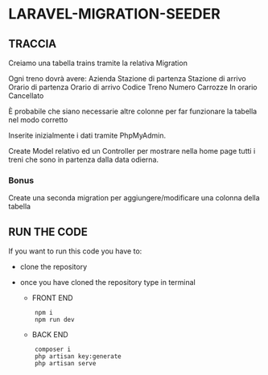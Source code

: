# LARAVEL-MIGRATION-SEEDER

## TRACCIA 

Creiamo una tabella trains tramite la relativa Migration

Ogni treno dovrà avere:
Azienda
Stazione di partenza
Stazione di arrivo
Orario di partenza
Orario di arrivo
Codice Treno
Numero Carrozze
In orario
Cancellato

È probabile che siano necessarie altre colonne per far funzionare la tabella nel modo corretto 

Inserite inizialmente i dati tramite PhpMyAdmin.

Create Model relativo ed un Controller per mostrare nella home page tutti i treni che sono in partenza dalla data odierna.

### Bonus
Create una seconda migration per aggiungere/modificare una colonna della tabella


## RUN THE CODE
If you want to run this code you have to:
- clone the repository
- once you have cloned the repository type in terminal
    - FRONT END

    ```
        npm i
        npm run dev
    ```
    - BACK END

    ```
        composer i
        php artisan key:generate
        php artisan serve
    ```